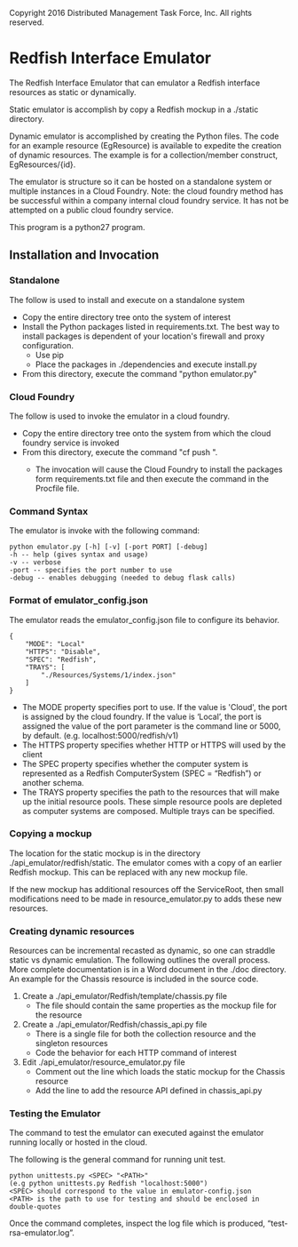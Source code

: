 Copyright 2016 Distributed Management Task Force, Inc. All rights reserved.
# Redfish Interface Emulator
The Redfish Interface Emulator that can emulator a Redfish interface resources as static or dynamically.

Static emulator is accomplish by copy a Redfish mockup in a ./static directory.

Dynamic emulator is accomplished by creating the Python files.  The code for an example resource (EgResource) is available to expedite the creation of dynamic resources.  The example is for a collection/member construct, EgResources/{id}.

The emulator is structure so it can be hosted on a standalone system or multiple instances in a Cloud Foundry.  Note: the cloud foundry method has be successful within a company internal cloud foundry service. It has not be attempted on a public cloud foundry service.

This program is a python27 program.
## Installation and Invocation ##
### Standalone ###
The follow is used to install and execute on a standalone system

* Copy the entire directory tree onto the system of interest
* Install the Python packages listed in requirements.txt. The best way to install packages is dependent of your location's firewall and proxy configuration.
	* Use pip
	* Place the packages in ./dependencies and execute install.py
* From this directory, execute the command "python emulator.py"
### Cloud Foundry ###
The follow is used to invoke the emulator in a cloud foundry.

* Copy the entire directory tree onto the system from which the cloud foundry service is invoked
* From this directory, execute the command "cf push <name>".
	* The invocation will cause the Cloud Foundry to install the packages form requirements.txt file and then execute the command in the Procfile file.
### Command Syntax ###
The emulator is invoke with the following command:

    python emulator.py [-h] [-v] [-port PORT] [-debug]
    -h -- help (gives syntax and usage) 
    -v -- verbose
    -port -- specifies the port number to use
    -debug -- enables debugging (needed to debug flask calls)

### Format of emulator_config.json ###
The emulator reads the emulator_config.json file to configure its behavior.
    
    {
        "MODE": "Local"
		"HTTPS": "Disable",
		"SPEC": "Redfish",
        "TRAYS": [
            "./Resources/Systems/1/index.json"
        ]
    }

* The MODE property specifies port to use. If the value is 'Cloud', the port is assigned by
the cloud foundry. If the value is ‘Local’, the port is assigned the value of the port parameter is the command line or 5000, by default. (e.g. localhost:5000/redfish/v1)
* The HTTPS property specifies whether HTTP or HTTPS will used by the client
* The SPEC property specifies whether the computer system is represented as a Redfish ComputerSystem (SPEC = “Redfish”) or another schema.
* The TRAYS property specifies the path to the resources that will make up the initial resource pools. These simple resource pools are depleted as computer systems are composed. Multiple trays can be specified.

### Copying a mockup ###
The location for the static mockup is in the directory ./api_emulator/redfish/static.  The emulator comes with a copy of an earlier Redfish mockup.  This can be replaced with any new mockup file.

If the new mockup has additional resources off the ServiceRoot, then small modifications need to be made in resource_emulator.py to adds these new resources.
### Creating dynamic resources ###
Resources can be incremental recasted as dynamic, so one can straddle static vs dynamic emulation.  The following outlines the overall process. More complete documentation is in a Word document in the ./doc directory.  An example for the Chassis resource is included in the source code.

1. Create a ./api\_emulator/Redfish/template/chassis.py file
	* The file should contain the same properties as the mockup file for the resource
2. Create a ./api\_emulator/Redfish/chassis\_api.py file
	* There is a single file for both the collection resource and the singleton resources
	* Code the behavior for each HTTP command of interest
3. Edit ./api\_emulator/resource\_emulator.py file
	* Comment out the line which loads the static mockup for the Chassis resource
	* Add the line to add the resource API defined in chassis_api.py

### Testing the Emulator
The command to test the emulator can executed against the emulator running locally or hosted in the cloud.

The following is the general command for running unit test.

    python unittests.py <SPEC> "<PATH>"
	(e.g python unittests.py Redfish "localhost:5000")
    <SPEC> should correspond to the value in emulator-config.json
    <PATH> is the path to use for testing and should be enclosed in double-quotes

Once the command completes, inspect the log file which is produced, “test-rsa-emulator.log”.

